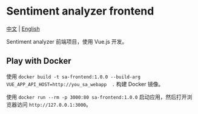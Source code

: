 # Sentiment analyzer frontend

[中文](README.zh_cn.md "中文") | [English](README.md "English")

Sentiment analyzer 前端项目，使用 Vue.js 开发。

## Play with Docker
使用 `docker build -t sa-frontend:1.0.0 --build-arg VUE_APP_API_HOST=http://you_sa_webapp  .` 构建 Docker 镜像。

使用 `docker run --rm -p 3000:80 sa-frontend:1.0.0` 启动应用，然后打开浏览器访问 `http://127.0.0.1:3000`。

